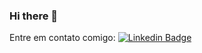 ### Hi there 👋

<!--
**Mateus-Franceschina/Mateus-Franceschina** is a ✨ _special_ ✨ repository because its `README.md` (this file) appears on your GitHub profile.

Here are some ideas to get you started:

- 🔭 I’m currently working on ...
- 🌱 I’m currently learning ...
- 👯 I’m looking to collaborate on ...
- 🤔 I’m looking for help with ...
- 💬 Ask me about ...
- 📫 How to reach me: ...
- 😄 Pronouns: ...
- ⚡ Fun fact: ...
-->
  Entre em contato comigo: [![Linkedin Badge](https://img.shields.io/badge/-MateusFranceschina-blue?style=flat-square&logo=Linkedin&logoColor=white&link=https://www.linkedin.com/in/domateus/)](https://www.linkedin.com/in/domateus/) 


